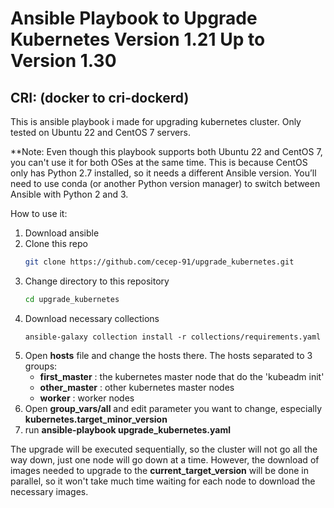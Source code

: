# Ansible Playbook to Upgrade Kubernetes Version 1.21 Up to Version 1.30 
## CRI: (docker to cri-dockerd)

This is ansible playbook i made for upgrading kubernetes cluster. Only tested on Ubuntu 22 and CentOS 7 servers.

**Note: Even though this playbook supports both Ubuntu 22 and CentOS 7, you can't use it for both OSes at the same time. This is because CentOS only has Python 2.7 installed, so it needs a different Ansible version. You’ll need to use conda (or another Python version manager) to switch between Ansible with Python 2 and 3.

How to use it:
1. Download ansible
2. Clone this repo
   ```sh
   git clone https://github.com/cecep-91/upgrade_kubernetes.git
   ```
3. Change directory to this repository
   ```sh
   cd upgrade_kubernetes
   ```
4. Download necessary collections
   ```
   ansible-galaxy collection install -r collections/requirements.yaml
   ```
5. Open **hosts** file and change the hosts there. The hosts separated to 3 groups:
   - **first_master**  : the kubernetes master node that do the 'kubeadm init'
   - **other_master**  : other kubernetes master nodes
   - **worker**        : worker nodes
6. Open **group_vars/all** and edit parameter you want to change, especially **kubernetes.target_minor_version**
7. run **ansible-playbook upgrade_kubernetes.yaml**

The upgrade will be executed sequentially, so the cluster will not go all the way down, just one node will go down at a time. However, the download of images needed to upgrade to the **current_target_version** will be done in parallel, so it won't take much time waiting for each node to download the necessary images.
